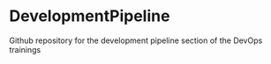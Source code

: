 # DevelopmentPipeline
Github repository for the development  pipeline section of the DevOps trainings
